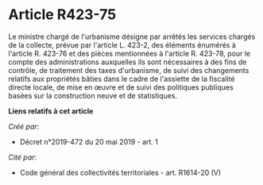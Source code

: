 # Article R423-75

Le ministre chargé de l'urbanisme désigne par arrêtés les services chargés de la collecte, prévue par l'article L. 423-2, des
éléments énumérés à l'article R. 423-76 et des pièces mentionnées à l'article R. 423-78, pour le compte des administrations
auxquelles ils sont nécessaires à des fins de contrôle, de traitement des taxes d'urbanisme, de suivi des changements
relatifs aux propriétés bâties dans le cadre de l'assiette de la fiscalité directe locale, de mise en œuvre et de suivi des
politiques publiques basées sur la construction neuve et de statistiques.

**Liens relatifs à cet article**

_Créé par_:

  - Décret n°2019-472 du 20 mai 2019 - art. 1

_Cité par_:

  - Code général des collectivités territoriales - art. R1614-20 (V)
